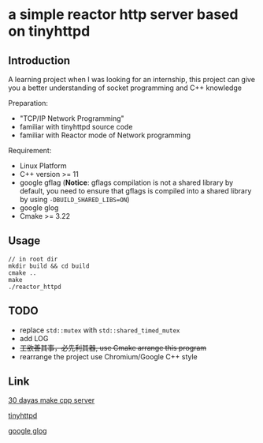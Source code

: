 # a simple reactor http server based on tinyhttpd
## Introduction
A learning project when I was looking for an internship, this project can give you a better understanding of socket programming and C++ knowledge

Preparation:
* "TCP/IP Network Programming"
* familiar with tinyhttpd source code
* familiar with Reactor mode of Network programming

Requirement:
* Linux Platform
* C++ version >= 11
* google gflag (**Notice**: gflags compilation is not a shared library by default, you need to ensure that gflags is compiled into a shared library by using `-DBUILD_SHARED_LIBS=ON`)
* google glog
* Cmake >= 3.22
## Usage
    // in root dir
    mkdir build && cd build
    cmake ..
    make
    ./reactor_httpd
## TODO
* replace `std::mutex` with `std::shared_timed_mutex`
* add LOG
* ~~工欲善其事，必先利其器, use Cmake arrange this program~~
* rearrange the project use Chromium/Google C++ style

## Link
[30 dayas make cpp server](https://github.com/yuesong-feng/30dayMakeCppServer)

[tinyhttpd](https://github.com/cbsheng/tinyhttpd)

[google glog](http://senlinzhan.github.io/2017/10/07/glog/)
